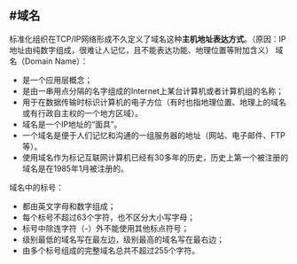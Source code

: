 #域名
---
标准化组织在TCP/IP网络形成不久定义了域名这种**主机地址表达方式**。（原因：IP地址由纯数字组成，很难让人记忆，且不能表达功能、地理位置等附加含义）
域名（Domain Name）：
- 是一个应用层概念；
- 是由一串用点分隔的名字组成的Internet上某台计算机或者计算机组的名称；
- 用于在数据传输时标识计算机的电子方位（有时也指地理位置、地理上的域名或有行政自主权的一个地方区域）。
- 域名是一个IP地址的“面具”。
- 一个域名是便于人们记忆和沟通的一组服务器的地址（网站、电子邮件、FTP等）。
- 使用域名作为标记互联网计算机已经有30多年的历史，历史上第一个被注册的域名是在1985年1月被注册的。

域名中的标号：
- 都由英文字母和数字组成；
- 每个标号不超过63个字符，也不区分大小写字母；
- 标号中除连字符（-）外不能使用其他标点符号；
- 级别最低的域名写在最左边，级别最高的域名写在最右边；
- 由多个标号组成的完整域名总共不超过255个字符。